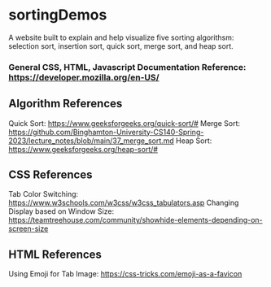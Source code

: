 # sortingDemos

A website built to explain and help visualize five sorting algorithsm: selection sort, insertion sort, quick sort, merge sort, and heap sort.

### General CSS, HTML, Javascript Documentation Reference: https://developer.mozilla.org/en-US/

## Algorithm References
Quick Sort:  https://www.geeksforgeeks.org/quick-sort/#
Merge Sort: https://github.com/Binghamton-University-CS140-Spring-2023/lecture_notes/blob/main/37_merge_sort.md
Heap Sort: https://www.geeksforgeeks.org/heap-sort/#

## CSS References
Tab Color Switching: https://www.w3schools.com/w3css/w3css_tabulators.asp
Changing Display based on Window Size: https://teamtreehouse.com/community/showhide-elements-depending-on-screen-size

## HTML References
Using Emoji for Tab Image: https://css-tricks.com/emoji-as-a-favicon
